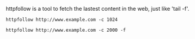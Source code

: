 httpfollow is a tool to fetch the lastest content in the web, just like 'tail -f'.

	httpfollow http://www.example.com -c 1024

	httpfollow http://www.example.com -c 2000 -f

